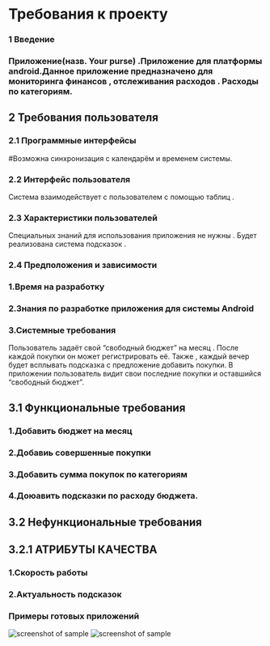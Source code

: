 # Требования к проекту
### 1 Введение
### Приложение(назв.  Your purse) .Приложение для платформы android.Данное приложение предназначено для мониторинга финансов , отслеживания расходов .  Расходы по категориям.
## 2 Требования пользователя
### 2.1 Программные интерфейсы
 #Возможна синхронизация с календарём и временем системы.
### 2.2 Интерфейс пользователя
Система взаимодействует с пользователем с помощью таблиц .
### 2.3 Характеристики пользователей
Специальных знаний для использования приложения не нужны . Будет реализована система подсказок .
### 2.4 Предположения и зависимости
### 1.Время на разработку
### 2.Знания по разработке приложения для системы Android
### 3.Системные требования
 Пользователь задаёт свой “свободный бюджет” на месяц . После каждой покупки он может регистрировать её. Также , каждый вечер будет всплывать подсказка с предложение добавить покупки. В приложении пользователь видит свои последние покупки и оставшийся “свободный бюджет”.
## 3.1 Функциональные требования
### 1.Добавить бюджет на месяц
### 2.Добавиь совершенные покупки 
### 3.Добавить сумма покупок по категориям
### 4.Доюавить подсказки по расходу бюджета. 
## 3.2 Нефункциональные требования
## 3.2.1 АТРИБУТЫ КАЧЕСТВА
### 1.Скорость работы
### 2.Актуальность подсказок
 ### Примеры готовых приложений
 ![screenshot of sample](<https://yandex.by/images/search?pos=6&from=tabbar&img_url=https%3A%2F%2Fs1.tchkcdn.com%2Fg-lswT7IC4pst3MzYMUwxNYQ%2F13%2F416962%2F660x0%2Fw%2F0%2F529719f6381cad257dc9c5047b92a443_finance_pm_expense_manager_10e492_h900.jpg&text=%D1%84%D0%B8%D0%BD%D0%B0%D0%BD%D1%81%D0%BE%D0%B2%D1%8B%D0%B9%20%D0%BC%D0%B5%D0%BD%D0%B5%D0%B4%D0%B6%D0%B5%D1%80%20%D0%B0%D0%BD%D0%B4%D1%80%D0%BE%D0%B8%D0%B4&rpt=simage>)
 ![screenshot of sample](<https://yandex.by/images/search?pos=12&from=tabbar&img_url=http%3A%2F%2Fbaseapp.ru%2Fwp-content%2Fuploads%2F2015%2F10%2Fmenedjer-rashodov-budjet-skachat-besplatno-na-android1.jpg&text=%D0%BC%D0%B5%D0%BD%D0%B5%D0%B4%D0%B6%D0%B5%D1%80%20%D0%BF%D0%BE%D0%BA%D1%83%D0%BF%D0%BE%D0%BA%20%D0%B0%D0%BD%D0%B4%D1%80%D0%BE%D0%B8%D0%B4&rpt=simage>)

